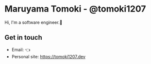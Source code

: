 # Maruyama Tomoki - @tomoki1207

Hi, I'm a software engineer.👋

## Get in touch

* Email: 👈
* Personal site: https://tomoki1207.dev
